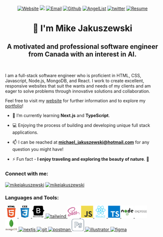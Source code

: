 <p align="center">
  <br/>
  <a href="https://mikejakuszewski.com/"  target="_blank"><img src="https://img.shields.io/badge/-Website-000?style=for-the-badge&logo=cachet#7ED3&logoColor=violet" alt="Website" title="Website" /></a>
  <a href="https://twitter.com/mikejakuszewski" target="_blank">
  <img src="https://img.shields.io/badge/Twitter-1DA1F2?style=for-the-badge&logo=twitter&logoColor=white"/></a>
  <a href="mailto:michael_jakuszewski@hotmail.com" target="_blank"><img src="https://img.shields.io/badge/Mail-D14836?style=for-the-badge&logo=gmail&logoColor=white" alt="Email" title="Email" /></a>
  <a href="https://github.com/MikeJakuszewski" target="_blank"><img src="https://img.shields.io/badge/-Github-181717?style=for-the-badge&logo=Github&logoColor=white" alt="Github" title="Github" /></a>
  <a href="https://wellfound.com/u/michael-jakuszewski" target="_blank">
  <img src="https://img.shields.io/badge/AngelList-%23D4D4D4.svg?style=for-the-badge&logo=AngelList&logoColor=black" alt="AngelList" title="AngelList"/></a>
 <a href="https://www.linkedin.com/in/mikejakuszewski/" target="_blank">
  <img src="https://img.shields.io/badge/LinkedIn-0077B5?style=for-the-badge&logo=linkedin&logoColor=white" alt="twitter" title="Twitter"/></a>
  <a href="https://mikejakuszewski.com/assets/resume/Resume-Mike-Jakuszewski.pdf" target="_blank"><img src="https://img.shields.io/badge/-Resume-000?style=for-the-badge&logo=react&logoColor=61dbfb" alt="Resume" title="Resume"/></a>
</p>

<h1 align="center">👋 I'm Mike Jakuszewski</h1>
<h2 align="center"> A motivated and professional software engineer from Canada with an interest in AI.</h2>
<br>
<p> I am a full-stack software engineer who is proficient in HTML, CSS, Javascript, Node.js, MongoDB, and React. I work to create excellent, responsive websites that suit the wants and needs of my clients and am eager to solve problems through innovative solutions and collaboration. </p>

<p>Feel free to visit my <a href="https://www.mikejakuszewski.com" target="_blank">website</a> for further information and to explore my <a href="https://mikejakuszewski.com/#portfolio" target="_blank">portfolio</a>!</p>

- 🌱 I’m currently learning **Next.js** and **TypeScript**.

- 💻 Enjoying the process of building and developing unique full stack applications.

- 📫 I can be reached at **michael_jakuszewski@hotmail.com** for any question you might have!

- ⚡ Fun fact - **I enjoy traveling and exploring the beauty of nature**. 🌳

<h3 align="left">Connect with me:</h3>
<p align="left">
<a href="https://twitter.com/mikejakuszewski" target="blank"><img align="center" src="https://raw.githubusercontent.com/rahuldkjain/github-profile-readme-generator/master/src/images/icons/Social/twitter.svg" alt="mikejakuszewski" height="30" width="40" /></a>
<a href="https://linkedin.com/in/mikejakuszewski" target="blank"><img align="center" src="https://raw.githubusercontent.com/rahuldkjain/github-profile-readme-generator/master/src/images/icons/Social/linked-in-alt.svg" alt="mikejakuszewski" height="30" width="40" /></a>
</p>

<h3 align="left">Languages and Tools:</h3>
<p align="left"><a href="https://www.w3.org/html/" target="_blank" rel="noreferrer"> <img src="https://raw.githubusercontent.com/devicons/devicon/master/icons/html5/html5-original-wordmark.svg" alt="html5" width="40" height="40"/> </a> 
<a href="https://www.w3schools.com/css/" target="_blank" rel="noreferrer"> <img src="https://raw.githubusercontent.com/devicons/devicon/master/icons/css3/css3-original-wordmark.svg" alt="css3" width="40" height="40"/> </a> 
<a href="https://getbootstrap.com" target="_blank" rel="noreferrer"> <img src="https://raw.githubusercontent.com/devicons/devicon/master/icons/bootstrap/bootstrap-plain-wordmark.svg" alt="bootstrap" width="40" height="40"/> </a> 
<a href="https://tailwindcss.com/" target="_blank" rel="noreferrer"> <img src="https://www.vectorlogo.zone/logos/tailwindcss/tailwindcss-icon.svg" alt="tailwind" width="40" height="40"/> </a> 
<a href="https://sass-lang.com" target="_blank" rel="noreferrer"> <img src="https://raw.githubusercontent.com/devicons/devicon/master/icons/sass/sass-original.svg" alt="sass" width="40" height="40"/> </a> 
<a href="https://developer.mozilla.org/en-US/docs/Web/JavaScript" target="_blank" rel="noreferrer"> <img src="https://raw.githubusercontent.com/devicons/devicon/master/icons/javascript/javascript-original.svg" alt="javascript" width="40" height="40"/> </a>
<a href="https://reactjs.org/" target="_blank" rel="noreferrer"> <img src="https://raw.githubusercontent.com/devicons/devicon/master/icons/react/react-original-wordmark.svg" alt="react" width="40" height="40"/> </a>
<a href="https://www.typescriptlang.org/" target="_blank" rel="noreferrer"> <img src="https://raw.githubusercontent.com/devicons/devicon/master/icons/typescript/typescript-original.svg" alt="typescript" width="40" height="40"/> </a>
<a href="https://nodejs.org" target="_blank" rel="noreferrer"> <img src="https://raw.githubusercontent.com/devicons/devicon/master/icons/nodejs/nodejs-original-wordmark.svg" alt="nodejs" width="40" height="40"/> </a> 
<a href="https://expressjs.com" target="_blank" rel="noreferrer"> <img src="https://raw.githubusercontent.com/devicons/devicon/master/icons/express/express-original-wordmark.svg" alt="express" width="40" height="40"/> </a> 
<a href="https://www.mongodb.com/" target="_blank" rel="noreferrer"> <img src="https://raw.githubusercontent.com/devicons/devicon/master/icons/mongodb/mongodb-original-wordmark.svg" alt="mongodb" width="40" height="40"/> </a> 
<a href="https://nextjs.org/" target="_blank" rel="noreferrer"> <img src="https://cdn.worldvectorlogo.com/logos/nextjs-2.svg" alt="nextjs" width="40" height="40"/> </a> 
<a href="https://git-scm.com/" target="_blank" rel="noreferrer"> <img src="https://www.vectorlogo.zone/logos/git-scm/git-scm-icon.svg" alt="git" width="40" height="40"/> </a> 
<a href="https://postman.com" target="_blank" rel="noreferrer"> <img src="https://www.vectorlogo.zone/logos/getpostman/getpostman-icon.svg" alt="postman" width="40" height="40"/> </a> 
<a href="https://www.photoshop.com/en" target="_blank" rel="noreferrer"> <img src="https://raw.githubusercontent.com/devicons/devicon/master/icons/photoshop/photoshop-line.svg" alt="photoshop" width="40" height="40"/> </a> 
<a href="https://www.adobe.com/in/products/illustrator.html" target="_blank" rel="noreferrer"> <img src="https://www.vectorlogo.zone/logos/adobe_illustrator/adobe_illustrator-icon.svg" alt="illustrator" width="40" height="40"/> </a>
<a href="https://www.figma.com/" target="_blank" rel="noreferrer"> <img src="https://www.vectorlogo.zone/logos/figma/figma-icon.svg" alt="figma" width="40" height="40"/> </a> </p>
